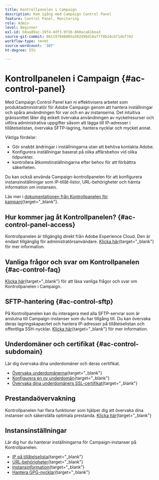 ```yaml
---
title: Kontrollpanelen i Campaign
description: Kom igång med Campaign Control Panel
feature: Control Panel, Monitoring
role: Admin
level: Beginner
exl-id: b8aa89ac-19f4-4df3-9f36-860aca61bea3
source-git-commit: 061197048885a30249bd18af7f8b24cb71def742
workflow-type: tm+mt
source-wordcount: '307'
ht-degree: 55%

---
```


# Kontrollpanelen i Campaign {#ac-control-panel}

Med Campaign Control Panel kan ni effektivisera arbetet som produktadministratör för Adobe Campaign genom att hantera inställningar och spåra användningen för var och en av instanserna. Det intuitiva gränssnittet låter dig enkelt övervaka användningen av nyckelresurser och utföra administrativa uppgifter såsom att lägga till IP-adresser i tillåtelselistan, övervaka SFTP-lagring, hantera nycklar och mycket annat.

Viktiga fördelar:

* Gör snabbt ändringar i inställningarna utan att behöva kontakta Adobe.
* Konfigurera inställningar baserat på olika affärsbehov vid olika tidpunkter.
* kontrollera åtkomstinställningarna efter behov för att förbättra säkerheten.

Du kan också använda Campaign-kontrollpanelen för att konfigurera instansinställningar som IP-tillåt-listor, URL-behörigheter och hämta information om instansen.

Läs mer i [dokumentationen från Kontrollpanelen för kampanj](https://experienceleague.adobe.com/docs/control-panel/using/control-panel-home.html?lang=sv){target="_blank"}.

## Hur kommer jag åt Kontrollpanelen? {#ac-control-panel-access}

Kontrollpanelen är tillgänglig direkt från Adobe Experience Cloud. Den är endast tillgänglig för administratörsanvändare. [Klicka här](https://experienceleague.adobe.com/docs/control-panel/using/discover-control-panel/accessing-control-panel.html?lang=sv){target="_blank"} för mer information.

## Vanliga frågor och svar om Kontrollpanelen {#ac-control-faq}

[Klicka här](https://experienceleague.adobe.com/docs/control-panel/using/faq.html?lang=sv-SE#control-panel){target="_blank"} för att läsa vanliga frågor och svar om Kontrollpanelen i Campaign.

## SFTP-hantering {#ac-control-sftp}

På Kontrollpanelen kan du interagera med alla SFTP-servrar som är anslutna till Campaign-instanser som du har tillgång till. Du kan övervaka deras lagringskapacitet och hantera IP-adresser på tillåtelselistan och offentliga SSH-nycklar. [Klicka här](https://experienceleague.adobe.com/docs/control-panel/using/sftp-management/about-sftp-management.html?lang=sv#sftp-management){target="_blank"} för mer information.

## Underdomäner och certifikat {#ac-control-subdomain}

Lär dig övervaka dina underdomäner och deras certifikat.

* [Övervaka underdomänerna](https://experienceleague.adobe.com/docs/control-panel/using/subdomains-and-certificates/monitoring-subdomains.html?lang=sv-SE){target="_blank"}
* [Konfigurera en ny underdomän](https://experienceleague.adobe.com/docs/control-panel/using/subdomains-and-certificates/setting-up-new-subdomain.html?lang=sv){target="_blank"}
* [Övervaka dina underdomäners SSL-certifikat](https://experienceleague.adobe.com/docs/control-panel/using/subdomains-and-certificates/monitoring-ssl-certificates.html?lang=sv){target="_blank"}

## Prestandaövervakning

Kontrollpanelen har flera funktioner som hjälper dig att övervaka dina instanser och säkerställa optimala prestanda. [Klicka här](https://experienceleague.adobe.com/docs/control-panel/using/performance-monitoring/about-performance-monitoring.html?lang=sv){target="_blank"}


## Instansinställningar

Lär dig hur du hanterar inställningarna för Campaign-instanser på Kontrollpanelen.
* [IP på tillåtelselista](https://experienceleague.adobe.com/docs/control-panel/using/instances-settings/ip-allow-listing-instance-access.html?lang=sv-SE){target="_blank"}
* [URL-behörigheter](https://experienceleague.adobe.com/docs/control-panel/using/instances-settings/url-permissions.html?lang=sv){target="_blank"}
* [Instansinformation](https://experienceleague.adobe.com/docs/control-panel/using/instances-settings/instance-details.html?lang=sv-SE){target="_blank"}
* [Hantera GPG-nycklar](https://experienceleague.adobe.com/docs/control-panel/using/instances-settings/gpg-keys-management.html?lang=sv){target="_blank"}
